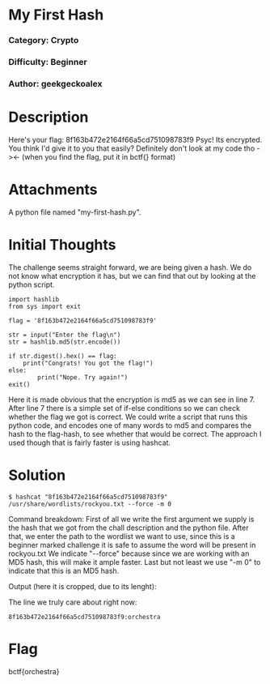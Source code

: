 # My First Hash
### Category: Crypto
### Difficulty: Beginner
### Author: geekgeckoalex

# Description

Here's your flag: 8f163b472e2164f66a5cd751098783f9 Psyc! Its encrypted.
You think I'd give it to you that easily? Definitely don't look at my code tho -><- (when you find the flag, put it in bctf{} format)

# Attachments
A python file named "my-first-hash.py".

# Initial Thoughts


The challenge seems straight forward, we are being given a hash.
We do not know what encryption it has, but we can find that out by looking at the python script.

	import hashlib
	from sys import exit

	flag = '8f163b472e2164f66a5cd751098783f9'

	str = input("Enter the flag\n")
	str = hashlib.md5(str.encode())

	if str.digest().hex() == flag:
		print("Congrats! You got the flag!")
	else:
	        print("Nope. Try again!")
	exit()

Here it is made obvious that the encryption is md5 as we can see in line 7.
After line 7 there is a simple set of if-else conditions so we can check whether the flag we got is correct.
We could write a script that runs this python code, and encodes one of many words to md5 and compares the hash to the flag-hash, to see whether that would be correct.
The approach I used though that is fairly faster is using hashcat.

# Solution

	$ hashcat "8f163b472e2164f66a5cd751098783f9" /usr/share/wordlists/rockyou.txt --force -m 0

Command breakdown:
First of all we write the first argument we supply is the hash that we got from the chall description and the python file.
After that, we enter the path to the wordlist we want to use, since this is a beginner marked challenge it is safe to assume the word will be present in rockyou.txt
We indicate "--force" because since we are working with an MD5 hash, this will make it ample faster. 
Last but not least we use "-m 0" to indicate that this is an MD5 hash.

Output (here it is cropped, due to its lenght):

The line we truly care about right now:
	
	8f163b472e2164f66a5cd751098783f9:orchestra

# Flag

bctf{orchestra}
